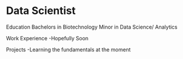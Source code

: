 # Data Scientist

Education
Bachelors in Biotechnology
Minor in Data Science/ Analytics

Work Experience
-Hopefully Soon

Projects
-Learning the fundamentals at the moment


